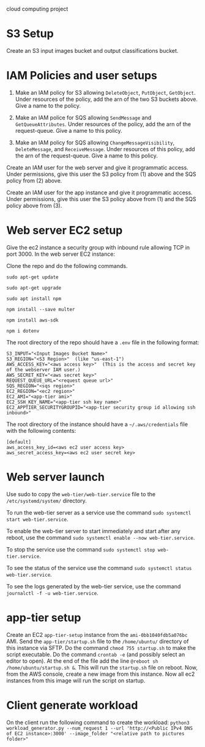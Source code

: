 cloud computing project

# S3 Setup

Create an S3 input images bucket and output classifications bucket.

# IAM Policies and user setups

1. Make an IAM policy for S3 allowing `DeleteObject`, `PutObject`, `GetObject`. Under resources of the policy, add the arn of the two S3 buckets above. Give a name to the policy.

2. Make an IAM police for SQS allowing `SendMessage` and `GetQueueAttributes`. Under resources of the policy, add the arn of the request-queue. Give a name to this policy.

3. Make an IAM policy for SQS allowing `ChangeMessageVisibility`, `DeleteMessage`, and `ReceiveMessage`. Under resources of this policy, add the arn of the request-queue. Give a name to this policy.

Create an IAM user for the web server and give it programmatic access. Under permissions, give this user the S3 policy from (1) above and the SQS policy from (2) above.

Create an IAM user for the app instance and give it programmatic access. Under permissions, give this user the S3 policy above from (1) and the SQS policy above from (3).

# Web server EC2 setup

Give the ec2 instance a security group with inbound rule allowing TCP in port 3000. In the web server EC2 instance:

Clone the repo and do the following commands.
```
sudo apt-get update

sudo apt-get upgrade

sudo apt install npm

npm install --save multer

npm install aws-sdk

npm i dotenv
```

The root directory of the repo should have a `.env` file in the following format:
```
S3_INPUT="<Input Images Bucket Name>"
S3_REGION="<S3 Region>"  (like "us-east-1")
AWS_ACCESS_KEY="<aws access key>"  (This is the access and secret key of the webserver IAM user.)
AWS_SECRET_KEY="<aws secret key>"
REQUEST_QUEUE_URL="<request queue url>"
SQS_REGION="<sqs region>"
EC2_REGION="<ec2 region>"
EC2_AMI="<app-tier ami>"
EC2_SSH_KEY_NAME="<app-tier ssh key name>"
EC2_APPTIER_SECURITYGROUPID="<app-tier security group id allowing ssh inbound>"
```

The root directory of the instance should have a `~/.aws/credentials` file with the following contents:
```
[default]
aws_access_key_id=<aws ec2 user access key>
aws_secret_access_key=<aws ec2 user secret key>
```

# Web server launch
Use sudo to copy the `web-tier/web-tier.service` file to the `/etc/systemd/system/` directory. 

To run the web-tier server as a service use the command `sudo systemctl start web-tier.service`.

To enable the web-tier server to start immediately and start after any reboot, use the command `sudo systemctl enable --now web-tier.service`.

To stop the service use the command `sudo systemctl stop web-tier.service`.

To see the status of the service use the command `sudo systemctl status web-tier.service`.

To see the logs generated by the web-tier service, use the command `journalctl -f -u web-tier.service`.

# app-tier setup
Create an EC2 `app-tier-setup` instance from the `ami-0bb1040fdb5a076bc` AMI. Send the `app-tier/startup.sh` file to the `/home/ubuntu/` directory of this instance via SFTP. Do the command `chmod 755 startup.sh` to make the script executable. Do the command `crontab -e` (and possibly select an editor to open). At the end of the file add the line `@reboot sh /home/ubuntu/startup.sh &`. This will run the `startup.sh` file on reboot. Now, from the AWS console, create a new image from this instance. Now all ec2 instances from this image will run the script on startup.


# Client generate workload
On the client run the following command to create the workload:
`python3 workload_generator.py --num_request 1 --url 'http://<Public IPv4 DNS of EC2 instance>:3000' --image_folder "<relative path to pictures folder>"`
